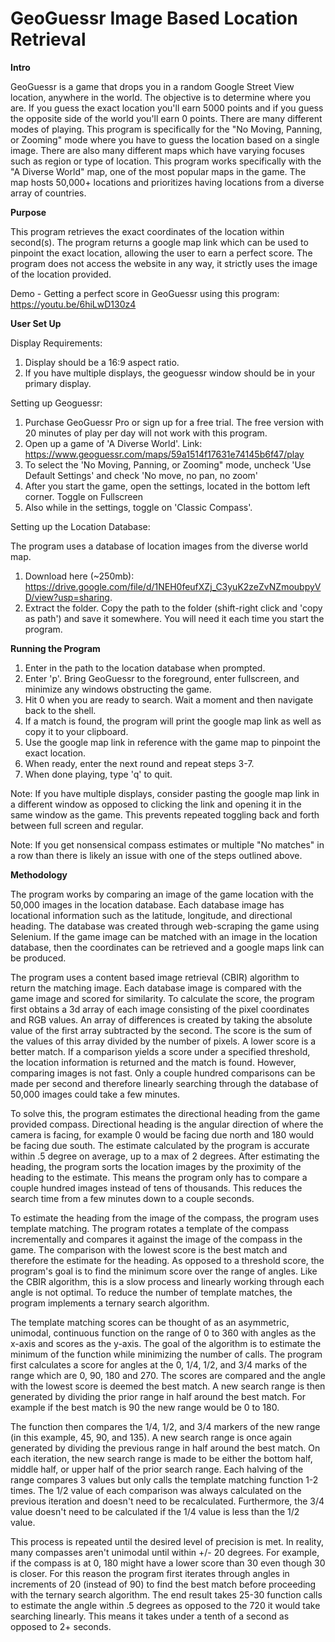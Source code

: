 # GeoGuessr Image Based Location Retrieval

**Intro**

GeoGuessr is a game that drops you in a random Google Street View location, anywhere in the world. The objective is to determine where you are. If you guess the exact location you'll earn 5000 points and if you guess the opposite side of the world you'll earn 0 points. There are many different modes of playing. This program is specifically for the "No Moving, Panning, or Zooming" mode where you have to guess the location based on a single image. There are also many different maps which have varying focuses such as region or type of location. This program works specifically with the "A Diverse World" map, one of the most popular maps in the game. The map hosts 50,000+ locations and prioritizes having locations from a diverse array of countries. 

**Purpose**

This program retrieves the exact coordinates of the location within second(s). The program returns a google map link which can be used to pinpoint the exact location, allowing the user to earn a perfect score. The program does not access the website in any way, it strictly uses the image of the location provided. 

Demo - Getting a perfect score in GeoGuessr using this program: https://youtu.be/6hiLwD130z4

**User Set Up**

Display Requirements:

1. Display should be a 16:9 aspect ratio. 
2. If you have multiple displays, the geoguessr window should be in your primary display. 

Setting up Geoguessr:

1. Purchase GeoGuessr Pro or sign up for a free trial. The free version with 20 minutes of play per day will not work with this program. 
2. Open up a game of 'A Diverse World'. Link: https://www.geoguessr.com/maps/59a1514f17631e74145b6f47/play
3. To select the 'No Moving, Panning, or Zooming" mode, uncheck 'Use Default Settings' and check 'No move, no pan, no zoom'
4. After you start the game, open the settings, located in the bottom left corner. Toggle on Fullscreen
5. Also while in the settings, toggle on 'Classic Compass'.

Setting up the Location Database: 

The program uses a database of location images from the diverse world map. 

1. Download here (~250mb): https://drive.google.com/file/d/1NEH0feufXZj_C3yuK2zeZvNZmoubpyVD/view?usp=sharing. 
2. Extract the folder. Copy the path to the folder (shift-right click and 'copy as path') and save it somewhere. You will need it each time you start the program. 

**Running the Program**

1. Enter in the path to the location database when prompted. 
2. Enter 'p'. Bring GeoGuessr to the foreground, enter fullscreen, and minimize any windows obstructing the game. 
3. Hit 0 when you are ready to search. Wait a moment and then navigate back to the shell. 
4. If a match is found, the program will print the google map link as well as copy it to your clipboard. 
5. Use the google map link in reference with the game map to pinpoint the exact location. 
6. When ready, enter the next round and repeat steps 3-7. 
7. When done playing, type 'q' to quit. 

Note: If you have multiple displays, consider pasting the google map link in a different window as opposed to clicking the link and opening it in the same window as the game. This prevents repeated toggling back and forth between full screen and regular. 

Note: If you get nonsensical compass estimates or multiple "No matches" in a row than there is likely an issue with one of the steps outlined above. 

**Methodology**

The program works by comparing an image of the game location with the 50,000 images in the location database. Each database image has locational information such as the latitude, longitude, and directional heading. The database was created through web-scraping the game using Selenium. If the game image can be matched with an image in the location database, then the coordinates can be retrieved and a google maps link can be produced. 

The program uses a content based image retrieval (CBIR) algorithm to return the matching image. Each database image is compared with the game image and scored for similarity. To calculate the score, the program first obtains a 3d array of each image consisting of the pixel coordinates and RGB values. An array of differences is created by taking the absolute value of the first array subtracted by the second. The score is the sum of the values of this array divided by the number of pixels. A lower score is a better match. If a comparison yields a score under a specified threshold, the location information is returned and the match is found. However, comparing images is not fast. Only a couple hundred comparisons can be made per second and therefore linearly searching through the database of 50,000 images could take a few minutes. 

To solve this, the program estimates the directional heading from the game provided compass. Directional heading is the angular direction of where the camera is facing, for example 0 would be facing due north and 180 would be facing due south. The estimate calculated by the program is accurate within .5 degree on average, up to a max of 2 degrees. After estimating the heading, the program sorts the location images by the proximity of the heading to the estimate. This means the program only has to compare a couple hundred images instead of tens of thousands. This reduces the search time from a few minutes down to a couple seconds. 

To estimate the heading from the image of the compass, the program uses template matching. The program rotates a template of the compass incrementally and compares it against the image of the compass in the game. The comparison with the lowest score is the best match and therefore the estimate for the heading. As opposed to a threshold score, the program's goal is to find the minimum score over the range of angles. Like the CBIR algorithm, this is a slow process and linearly working through each angle is not optimal. To reduce the number of template matches, the program implements a ternary search algorithm. 

The template matching scores can be thought of as an asymmetric, unimodal, continuous function on the range of 0 to 360 with angles as the x-axis and scores as the y-axis. The goal of the algorithm is to estimate the minimum of the function while minimizing the number of calls. The program first calculates a score for angles at the 0, 1/4, 1/2, and 3/4 marks of the range which are 0, 90, 180 and 270. The scores are compared and the angle with the lowest score is deemed the best match. A new search range is then generated by dividing the prior range in half around the best match. For example if the best match is 90 the new range would be 0 to 180. 

The function then compares the 1/4, 1/2, and 3/4 markers of the new range (in this example, 45, 90, and 135). A new search range is once again generated by dividing the previous range in half around the best match. On each iteration, the new search range is made to be either the bottom half, middle half, or upper half of the prior search range. Each halving of the range compares 3 values but only calls the template matching function 1-2 times. The 1/2 value of each comparison was always calculated on the previous iteration and doesn't need to be recalculated. Furthermore, the 3/4 value doesn't need to be calculated if the 1/4 value is less than the 1/2 value. 

This process is repeated until the desired level of precision is met. In reality, many compasses aren't unimodal until within +/- 20 degrees. For example, if the compass is at 0, 180 might have a lower score than 30 even though 30 is closer. For this reason the program first iterates through angles in increments of 20 (instead of 90) to find the best match before proceeding with the ternary search algorithm. The end result takes 25-30 function calls to estimate the angle within .5 degrees as opposed to the 720 it would take searching linearly. This means it takes under a tenth of a second as opposed to 2+ seconds. 
